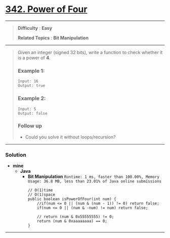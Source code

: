 # [342. Power of Four](https://leetcode.com/problems/power-of-four/)

---

> **Difficulty** : **Easy**
>
> **Related Topics** : **Bit Manipulation**

---

> Given an integer (signed 32 bits), write a function to check whether it is a power of **4**.
>
> ### Example 1:
> ```
> Input: 16
> Output: true
> ```
>
> ### Example 2:
> ```
> Input: 5
> Output: false
> ```
>
> ### Follow up
> * Could you solve it without loops/recursion?

---


### Solution
* **mine**
  * **Java**
    * **Bit Manipulation** `Runtime: 1 ms, faster than 100.00%, Memory Usage: 36.8 MB, less than 23.01% of Java online submissions`
      ```
      // O(1)time
      // O(1)space
      public boolean isPowerOfFour(int num) {
          //if(num <= 0 || (num & (num - 1)) != 0) return false;
          if(num <= 0 || (num & -num) != num) return false;

          // return (num & 0x55555555) != 0;
          return (num & 0xaaaaaaaa) == 0;
      }
      ```

---
